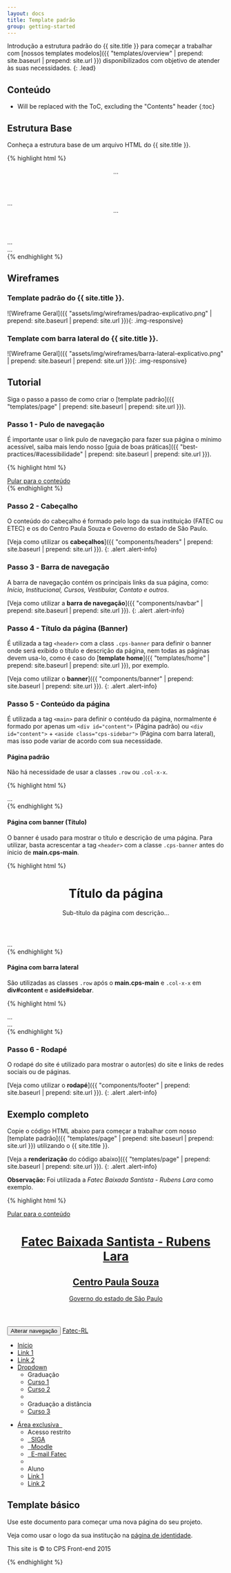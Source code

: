 ```yaml
---
layout: docs
title: Template padrão
group: getting-started
---
```


Introdução a estrutura padrão do {{ site.title }} para começar a trabalhar com [nossos templates modelos]({{ "templates/overview" | prepend: site.baseurl | prepend: site.url }}) disponibilizados com objetivo de atender às suas necessidades.
{: .lead}

## Conteúdo

* Will be replaced with the ToC, excluding the "Contents" header
{:toc}

## Estrutura Base

Conheça a estrutura base de um arquivo HTML do {{ site.title }}.

{% highlight html %}
<!DOCTYPE html>
<html lang="pt-br">
<head>
  <meta charset="utf-8">
  <meta name="viewport" content="width=device-width, initial-scale=1">
  <title>Template Padrão - {{ site.title }}</title>
  <!-- {{ site.title }} CSS -->
  <link rel="stylesheet" href="{{ site.cdn.css }}">
</head>
<body>
  <!-- Cabeçalho -->
  <header class="cps-header">
    ...
  </header>
  <!-- Barra de navegação -->
  <nav class="cps-navbar">
    ...
  </nav>
  <!-- Título da página (Banner) -->
  <header class="cps-banner">
    ...
  </header>
  <!-- Conteúdo da página -->
  <main class="cps-main">
    <div id="content" tabindex="-1">
      ...
    </div>
  </main>
  <!-- Rodapé -->
  <footer class="cps-footer">
    ...
  </footer>
  <!-- jQuery (obrigatório para plugins JavaScript do {{ site.title }}) -->
  <script src="{{ site.cdn.jquery }}"></script>
  <!-- {{ site.title }} JavaScript -->
  <script src="{{ site.cdn.js }}"></script>
</body>
</html>
{% endhighlight %}

## Wireframes

### Template padrão do {{ site.title }}.

![Wireframe Geral]({{ "assets/img/wireframes/padrao-explicativo.png" | prepend: site.baseurl | prepend: site.url }}){: .img-responsive}

### Template com barra lateral do {{ site.title }}.

![Wireframe Geral]({{ "assets/img/wireframes/barra-lateral-explicativo.png" | prepend: site.baseurl | prepend: site.url }}){: .img-responsive}

## Tutorial

Siga o passo a passo de como criar o [template padrão]({{ "templates/page" | prepend: site.baseurl | prepend: site.url }}).

### Passo 1 - Pulo de navegação

É importante usar o link pulo de navegação para fazer sua página o mínimo acessível, saiba mais lendo nosso [guia de boas práticas]({{ "best-practices/#acessibilidade" | prepend: site.baseurl | prepend: site.url }}).

{% highlight html %}
<a id="skippy" class="sr-only sr-only-focusable" href="#content">
  <div class="container">
    <span class="skiplink-text">Pular para o conteúdo</span>
  </div>
</a>
{% endhighlight %}

### Passo 2 - Cabeçalho

O conteúdo do cabeçalho é formado pelo logo da sua instituição (FATEC ou ETEC) e os do Centro Paula Souza e Governo do estado de São Paulo. 

[Veja como utilizar os **cabeçalhos**]({{ "components/headers" | prepend: site.baseurl | prepend: site.url }}).
{: .alert .alert-info}

### Passo 3 - Barra de navegação

A barra de navegação contém os principais links da sua página, como: *Início, Institucional, Cursos, Vestibular, Contato e outros*. 

[Veja como utilizar a **barra de navegação**]({{ "components/navbar" | prepend: site.baseurl | prepend: site.url }}).
{: .alert .alert-info}

### Passo 4 - Título da página (Banner)

É utilizada a tag `<header>` com a class `.cps-banner` para definir o banner onde será exibido o título e descrição da página, nem todas as páginas devem usa-lo, como é caso do [**template home**]({{ "templates/home" | prepend: site.baseurl | prepend: site.url }}), por exemplo.

[Veja como utilizar o **banner**]({{ "components/banner" | prepend: site.baseurl | prepend: site.url }}).
{: .alert .alert-info}

### Passo 5 - Conteúdo da página

É utilizada a tag `<main>` para definir o contéudo da página, normalmente é formado por apenas um `<div id="content">` (Página padrão) ou `<div id="content">` + `<aside class="cps-sidebar">` (Página com barra lateral), mas isso pode variar de acordo com sua necessidade.

#### Página padrão

Não há necessidade de usar a classes `.row` ou `.col-x-x`.

{% highlight html %}
<main class="cps-main">
  <div id="content" tabindex="-1">
    ...
  </div>
</main>
{% endhighlight %}

#### Página com banner (Título)

O banner é usado para mostrar o título e descrição de uma página. Para utilizar, basta acrescentar a tag `<header>` com a classe `.cps-banner` antes do ínicio de **main.cps-main**.

{% highlight html %}
<header class="cps-banner">
  <h1>Título da página</h1>
  <p class="lead">Sub-título da página com descrição...</p>
</header>

<main class="cps-main">
  ...
</main>
{% endhighlight %}

#### Página com barra lateral

São utilizadas as classes `.row` após o **main.cps-main** e `.col-x-x` em **div#content** e **aside#sidebar**.

{% highlight html %}
<main class="cps-main">
  <div class="row">
    <div id="content" class="col-md-9" tabindex="-1">
      ...
    </div>
    <aside id="sidebar" class="col-md-3">
      ...
    </aside>
  </div>
</main>
{% endhighlight %}

### Passo 6 - Rodapé

O rodapé do site é utilizado para mostrar o autor(es) do site e links de redes sociais ou de páginas.

[Veja como utilizar o **rodapé**]({{ "components/footer" | prepend: site.baseurl | prepend: site.url }}).
{: .alert .alert-info}

## Exemplo completo

Copie o código HTML abaixo para começar a trabalhar com nosso [template padrão]({{ "templates/page" | prepend: site.baseurl | prepend: site.url }}) utilizando o {{ site.title }}.

[Veja a **renderização** do código abaixo]({{ "templates/page" | prepend: site.baseurl | prepend: site.url }}).
{: .alert .alert-info}

**Observação:** Foi utilizada a *Fatec Baixada Santista - Rubens Lara* como exemplo.

{% highlight html %}
<!DOCTYPE html>
<html lang="pt-br">
  <head>
    <meta charset="utf-8">
    <meta name="viewport" content="width=device-width, initial-scale=1">
    <title>Template padrão - {{ site.title }}</title>
    <!-- {{ site.title }} CSS -->
    <link rel="stylesheet" href="{{ site.cdn.css }}">
    <!-- Seu CSS customizado -->
    <link rel="stylesheet" href="assets/css/style.css">    
  </head>
  <body>
    <a id="skippy" class="sr-only sr-only-focusable" href="#content">
      <div class="container">
        <span class="skiplink-text">Pular para o conteúdo</span>
      </div>
    </a>
    <header class="cps-header">
      <div class="container">
        <div class="logo-group">
          <div class="logo-group-item">
            <a class="logo logo-fatec" href="#" data-title="Baixada Santista" data-sub-title="Rubens Lara">
              <h1 class="sr-only">Fatec Baixada Santista - Rubens Lara</h1>
            </a>
          </div>
          <div class="logo-group-item">
            <a class="logo logo-cps" href="http://www.cps.sp.gov.br" title="Portal do Centro Paula Souza" target="_blank">
              <h2 class="sr-only">Centro Paula Souza</h2>
            </a>
          </div>
          <div class="logo-group-item">
            <a class="logo logo-governo-sp" href="http://www.saopaulo.sp.gov.br" title="Portal do Governo do estado de São Paulo" target="_blank">
              <span class="sr-only">Governo do estado de São Paulo</span>
            </a>
          </div>
        </div>
      </div>
    </header>
    <nav class="cps-navbar" data-spy="affix" data-offset-top="140">
      <div class="container">
        <div class="navbar-header">
          <button type="button" class="navbar-toggle collapsed" data-toggle="collapse" data-target="#navbar-collapsed" aria-expanded="false" aria-controls="navbar-collapsed">
          <span class="sr-only">Alterar navegação</span>
          <span class="icon-bar"></span>
          <span class="icon-bar"></span>
          <span class="icon-bar"></span>
          </button>
          <a class="navbar-brand visible-xs" href="#">Fatec-RL</a>
        </div>
        <div id="navbar-collapsed" class="collapse navbar-collapse ">
          <ul class="nav navbar-nav">
            <li class="home"><a href="#">Início</a></li>
            <li><a href="#">Link 1</a></li>
            <li><a href="#">Link 2</a></li>
            <li class="dropdown">
              <a href="#" data-toggle="dropdown" class="dropdown-toggle">Dropdown <b class="caret"></b></a>
              <ul class="dropdown-menu">
                <li role="presentation" class="dropdown-header">Graduação</li>
                <li><a href="#">Curso 1</a></li>
                <li><a href="#">Curso 2</a></li>
                <li role="presentation" class="divider"></li>
                <li role="presentation" class="dropdown-header">Graduação a distância</li>
                <li><a href="#">Curso 3</a></li>
              </ul>
            </li>
          </ul>
          <ul class="nav navbar-nav navbar-right">
            <li class="dropdown">
              <a href="#" data-toggle="dropdown" class="dropdown-toggle">Área exclusiva &nbsp;<i class="fa fa-user fa-fw" aria-hidden="true"></i></a>
              <ul class="dropdown-menu">
                <li role="presentation" class="dropdown-header">Acesso restrito</li>
                <li><a href="#"><i class="fa fa-lock fa-fw" aria-hidden="true"></i>&nbsp; SIGA</a></li>
                <li><a href="#"><i class="fa fa-lock fa-fw" aria-hidden="true"></i>&nbsp; Moodle</a></li>
                <li><a href="#"><i class="fa fa-lock fa-fw" aria-hidden="true"></i>&nbsp; E-mail Fatec</a></li>
                <li role="presentation" class="divider"></li>
                <li role="presentation" class="dropdown-header">Aluno</li>
                <li><a href="#">Link 1</a></li>
                <li><a href="#">Link 2</a></li>
              </ul>
            </li>
          </ul>
        </div>
      </div>
    </nav>
    <main class="cps-main">
    <article id="content" tabindex="-1">
      <h1>Template básico</h1>
      <p class="lead">Use este documento para começar uma nova página do seu projeto.</p>
      <p>Veja como usar o logo da sua institução na <a href="http://localhost:4000/branding/overview/">página de identidade</a>.</p>
    </article>
    </main>
    <footer id="footer" class="cps-footer">
      <p class="text-center">This site is &copy; to CPS Front-end 2015</p>
    </footer>
    <!-- jQuery (obrigatório para plugins JavaScript do {{ site.title }}) -->
    <script src="{{ site.cdn.jquery }}"></script>
    <!-- {{ site.title }} JavaScript -->
    <script src="{{ site.cdn.js }}"></script>    
  </body>
</html>
{% endhighlight %}

